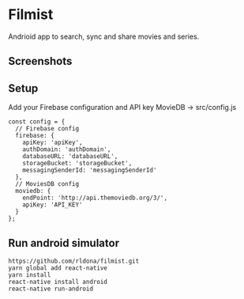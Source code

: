 Filmist
=======

Andrioid app to search, sync and share movies and series.

## Screenshots

## Setup

Add your Firebase configuration and API key MovieDB -> src/config.js

```JS
const config = {
  // Firebase config
  firebase: {
    apiKey: 'apiKey',
    authDomain: 'authDomain',
    databaseURL: 'databaseURL',
    storageBucket: 'storageBucket',
    messagingSenderId: 'messagingSenderId'
  },
  // MoviesDB config
  moviedb: {
    endPoint: 'http://api.themoviedb.org/3/',
    apiKey: 'API_KEY'
  }
};
```

## Run android simulator

```Terminal
https://github.com/rldona/filmist.git
yarn global add react-native
yarn install
react-native install android
react-native run-android
```
